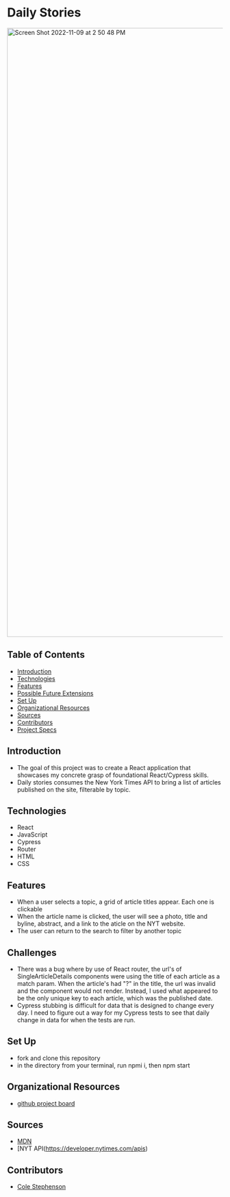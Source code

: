 # Daily Stories

<img width="1422" alt="Screen Shot 2022-11-09 at 2 50 48 PM" src="https://user-images.githubusercontent.com/102827145/200949363-93675619-4c5d-430c-a26e-3c0bade9c9ea.png">

## Table of Contents
  - [Introduction](#introduction)
  - [Technologies](#technologies)
  - [Features](#features)
  - [Possible Future Extensions](#possible-future-extensions)
  - [Set Up](#set-up)
  - [Organizational Resources](#organizational-resources)
  - [Sources](#sources)
  - [Contributors](#contributors)
  - [Project Specs](#project-specs)

## Introduction
  - The goal of this project was to create a React application that showcases my  concrete grasp of foundational React/Cypress skills. 
  - Daily stories consumes the New York Times API to bring a list of articles published on the site, filterable by topic.
## Technologies
  - React
  - JavaScript
  - Cypress
  - Router
  - HTML
  - CSS

## Features
- When a user selects a topic, a grid of article titles appear. Each one is clickable
- When the article name is clicked, the user will see a photo, title and byline, abstract, and a link to the aticle on the NYT website.
- The user can return to the search to filter by another topic

## Challenges
- There was a bug where by use of React router, the url's of SingleArticleDetails components were using the title of each article as a match param. When the article's had "?" in the title, the url was invalid and the component would not render. Instead, I used what appeared to be the only unique key to each article, which was the published date.
- Cypress stubbing is difficult for data that is designed to change every day. I need to figure out a way for my Cypress tests to see that daily change in data for when the tests are run.

## Set Up
- fork and clone this repository
- in the directory from your terminal, run npmi i, then npm start

## Organizational Resources
- [github project board](https://github.com/users/colestephenson1/projects/3)

## Sources
  - [MDN](http://developer.mozilla.org/en-US/)
  - [NYT API(https://developer.nytimes.com/apis)

## Contributors
  - [Cole Stephenson](https://github.com/colestephenson1)


